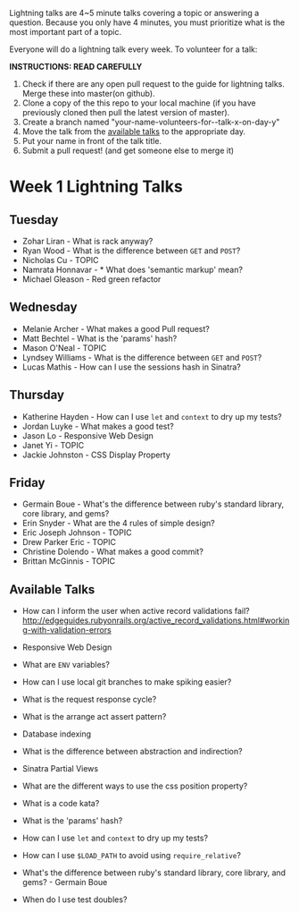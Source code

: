 Lightning talks are 4~5 minute talks covering a topic or answering a question.
Because you only have 4 minutes, you must prioritize what is the most important
part of a topic.

Everyone will do a lightning talk every week. To volunteer for a talk:

**INSTRUCTIONS: READ CAREFULLY**

1. Check if there are any open pull request to the guide for lightning talks.
Merge these into master(on github).
2. Clone a copy of the this repo to your local machine (if you have previously
cloned then pull the latest version of master).
3. Create a branch named "your-name-volunteers-for--talk-x-on-day-y"
4. Move the talk from the [available talks](#available-talks) to the appropriate
   day.
5. Put your name in front of the talk title.
6. Submit a pull request!  (and get someone else to merge it)


# Week 1 Lightning Talks

## Tuesday

* Zohar Liran - What is rack anyway?
* Ryan Wood - What is the difference between `GET` and `POST`?
* Nicholas Cu - TOPIC
* Namrata Honnavar - * What does 'semantic markup' mean?
* Michael Gleason - Red green refactor

## Wednesday

* Melanie Archer - What makes a good Pull request?
* Matt Bechtel - What is the 'params' hash?
* Mason O'Neal - TOPIC
* Lyndsey Williams - What is the difference between `GET` and `POST`?
* Lucas Mathis - How can I use the sessions hash in Sinatra?


## Thursday

* Katherine Hayden - How can I use `let` and `context` to dry up my tests?
* Jordan Luyke - What makes a good test?
* Jason Lo - Responsive Web Design
* Janet Yi - TOPIC
* Jackie Johnston - CSS Display Property

## Friday

* Germain Boue - What's the difference between ruby's standard library, core library, and gems?
* Erin Snyder - What are the 4 rules of simple design?
* Eric Joseph Johnson - TOPIC
* Drew Parker Eric - TOPIC
* Christine Dolendo - What makes a good commit?
* Brittan McGinnis - TOPIC

## Available Talks
* How can I inform the user when active record validations fail? http://edgeguides.rubyonrails.org/active_record_validations.html#working-with-validation-errors
* Responsive Web Design

* What are `ENV` variables?
* How can I use local git branches to make spiking easier?
* What is the request response cycle?
* What is the arrange act assert pattern?
* Database indexing
* What is the difference between abstraction and indirection?
* Sinatra Partial Views
* What are the different ways to use the css position property?
* What is a code kata?
* What is the 'params' hash?
* How can I use `let` and `context` to dry up my tests?
* How can I use `$LOAD_PATH` to avoid using `require_relative`?
* What's the difference between ruby's standard library, core library, and gems? - Germain Boue
* When do I use test doubles?

